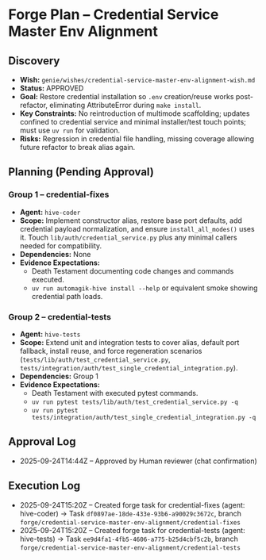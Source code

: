 # Forge Plan – Credential Service Master Env Alignment

## Discovery
- **Wish:** `genie/wishes/credential-service-master-env-alignment-wish.md`
- **Status:** APPROVED
- **Goal:** Restore credential installation so `.env` creation/reuse works post-refactor, eliminating AttributeError during `make install`.
- **Key Constraints:** No reintroduction of multimode scaffolding; updates confined to credential service and minimal installer/test touch points; must use `uv run` for validation.
- **Risks:** Regression in credential file handling, missing coverage allowing future refactor to break alias again.

## Planning (Pending Approval)

### Group 1 – credential-fixes
- **Agent:** `hive-coder`
- **Scope:** Implement constructor alias, restore base port defaults, add credential payload normalization, and ensure `install_all_modes()` uses it. Touch `lib/auth/credential_service.py` plus any minimal callers needed for compatibility.
- **Dependencies:** None
- **Evidence Expectations:**
  - Death Testament documenting code changes and commands executed.
  - `uv run automagik-hive install --help` or equivalent smoke showing credential path loads.

### Group 2 – credential-tests
- **Agent:** `hive-tests`
- **Scope:** Extend unit and integration tests to cover alias, default port fallback, install reuse, and force regeneration scenarios (`tests/lib/auth/test_credential_service.py`, `tests/integration/auth/test_single_credential_integration.py`).
- **Dependencies:** Group 1
- **Evidence Expectations:**
  - Death Testament with executed pytest commands.
  - `uv run pytest tests/lib/auth/test_credential_service.py -q`
  - `uv run pytest tests/integration/auth/test_single_credential_integration.py -q`

## Approval Log
- 2025-09-24T14:44Z – Approved by Human reviewer (chat confirmation)

## Execution Log
- 2025-09-24T15:20Z – Created forge task for credential-fixes (agent: hive-coder) → Task `df0897ae-18de-433e-93b6-a90029c3672c`, branch `forge/credential-service-master-env-alignment/credential-fixes`
- 2025-09-24T15:20Z – Created forge task for credential-tests (agent: hive-tests) → Task `ee9d4fa1-4fb5-4606-a775-b25d4cbf5c2b`, branch `forge/credential-service-master-env-alignment/credential-tests`
